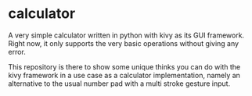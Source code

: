 # calculator

A very simple calculator written in python with kivy as its GUI framework. Right now, it only supports the very basic operations without giving any error.

This repository is there to show some unique thinks you can do with the kivy framework in a use case as a calculator implementation, namely an alternative to the usual number pad with a multi stroke gesture input.



